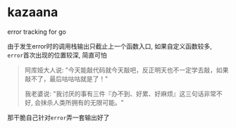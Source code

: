 # kazaana
error tracking for go

由于发生error时的调用栈输出只截止上一个函数入口, 如果自定义函数较多, `error`首次出现的位置较深, 简直可怕

> 阿库娅大人说: "今天能敲代码就今天敲吧，反正明天也不一定学去敲，如果敲不了，最后咕咕咕就是了！"
> 
> 我老婆说: "我讨厌的事有三件『办不到、好累、好麻烦』这三句话非常不好, 会抹杀人类所拥有的无限可能。"

那干脆自己针对`error`弄一套输出好了